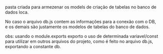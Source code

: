 pasta criada para armezenar os models de criação de tabelas no banco de dados loca.

No caso o arquivo db.js contem as informações para a conexão com o DB, e os demais são justamente os modelos de tabelas do banco de dados.

obs: usando o module.exports exporto o uso de determinada variavel/const para utilizar em outros arquivos do projeto, como é feito no arquivo db.js, exportando a constante db.
